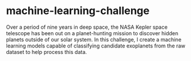 # machine-learning-challenge
Over a period of nine years in deep space, the NASA Kepler space telescope has been out on a planet-hunting mission to discover hidden planets outside of our solar system. In this challenge, I create a machine learning models capable of classifying candidate exoplanets from the raw dataset to help process this data.
